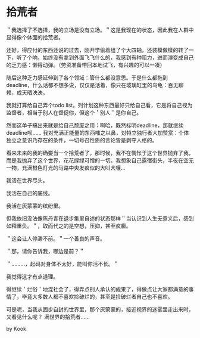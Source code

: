 # 拾荒者

＂我选择了不选择，我的立场是没有立场。＂这是我现在的状态，因此我在人群中显得像个体面的拾荒者。

还好，得应付的东西还说的过去，刚开学偷着组了个大四轴，还装模做樣的转了一下，听了个响，始终没有拿到外面飞飞什么的，我感到有种阻力，进而演变成自己的乏力感：懒得动弹。（劳资准备带回本地试飞，有兴趣的可以一凑）

随后这种乏力感延伸到了各个领域：管什么都没意思。于是什么都拖到deadline，什么话都不想多说，仅仅是活着，像只在玻璃缸里的乌龟：百无聊赖，成天晒泱泱。

我就打算给自己弄个todo list。列计划这种东西最好只给自己看，它是将自己视为监督者，相当于别人在督促你，但这个＇别人＇是你自己。

然而这单子搞出来就是给自己颓废之用：啊哈，既然标明deadline，那就继续deadline呗……
我对充满正能量的东西嗤之以鼻，对特立独行者大加赞赏：个体独立之意识乃存在的条件，一切号召性质的言论皆是剥夺人格的。

看来未来的我的确要当一个拾荒者了，那时候，我不在惆怅于这个世界抛弃了我，而是我抛弃了这个世界，花花绿绿可憎的一切。我想象自己露宿街头，半夜在空无一物，充满橙色灯光的马路中央发疯似的大叫大嚷…

我活在世界尽头。

我活在自己的底线。

我活在灰蒙蒙的缤纷里。

但我依旧没法像陈丹青在退步集里自述的状态那样＂当认识到人生无意义后，感到如释重负。＂，取而代之的是空想，压抑，甚至疯癫。

＂这会让人停滞不前。＂一个善良的声音。

＂那，请你告诉我，哪边是前？＂

＂………，起码对身体不太好，能叫你活不长。＂

我觉得这才有点道理。

得继续＇烂俗＇地混社会了，得弄点别人承认的成果了，得做点让大家都满意的事情了，毕竟大多数人都不喜欢捡破烂的，甚至是捡破烂者自己也不喜欢。

可是呢，当我从固步自封的世界里，那个灰蒙蒙的，接近视界的迷雾里走出来时，又看见什么呢？
满世界的拾荒者……

by Kook

